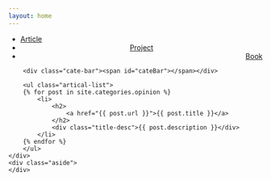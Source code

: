 ```yaml
---
layout: home
---
```


<div class="index-content book">
    <div class="section">
        <ul class="artical-cate">
            <li><a href="/"><span>Article</span></a></li>
            <li class="on" style="text-align:center"><a href="/project"><span>Project</span></a></li>
            <li style="text-align:right"><a href="/book"><span>Book</span></a></li>
        </ul>

        <div class="cate-bar"><span id="cateBar"></span></div>

        <ul class="artical-list">
        {% for post in site.categories.opinion %}
            <li>
                <h2>
                    <a href="{{ post.url }}">{{ post.title }}</a>
                </h2>
                <div class="title-desc">{{ post.description }}</div>
            </li>
        {% endfor %}
        </ul>
    </div>
    <div class="aside">
    </div>
</div>
